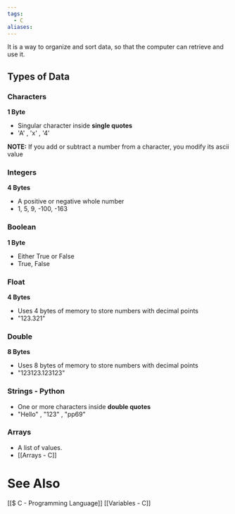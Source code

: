 ```yaml
---
tags:
  - C
aliases:
---
```

It is a way to organize and sort data, so that the computer can retrieve and use it.

## Types of Data
### Characters
**1 Byte**
- Singular character inside **single quotes**
- 'A' , 'x' , '4'

**NOTE:** If you add or subtract a number from a character, you modify its ascii value

### Integers
**4 Bytes**
- A positive or negative whole number
- 1, 5, 9, -100, -163

### Boolean
**1 Byte**
- Either True or False
- True, False

### Float
**4 Bytes**
- Uses 4 bytes of memory to store numbers with decimal points
- "123.321"
### Double
**8 Bytes**
- Uses 8 bytes of memory to store numbers with decimal points
- "123123.123123"

### Strings - Python
- One or more characters inside **double quotes**
- "Hello" , "123" , "pp69"

### Arrays
- A list of values.
- [[Arrays - C]]

# See Also
[[$ C - Programming Language]]
[[Variables - C]]